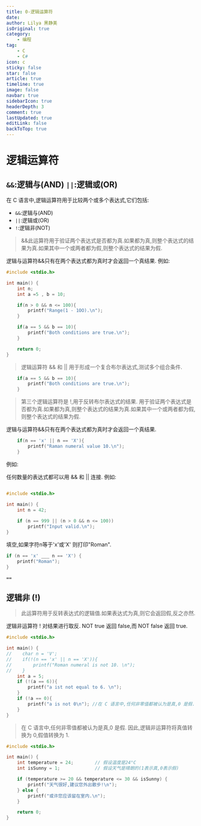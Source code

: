 ```yaml
---
title: 0-逻辑运算符
date: 
author: Lilya 黑静美
isOriginal: true
category: 
    - 编程
tag:
    - C
    - C#
icon: c
sticky: false
star: false
article: true
timeline: true
image: false
navbar: true
sidebarIcon: true
headerDepth: 3
comment: true
lastUpdated: true
editLink: false
backToTop: true
---
```


# 逻辑运算符

 ##  `&&`:逻辑与(AND) `||`:逻辑或(OR)

在 C 语言中,逻辑运算符用于比较两个或多个表达式,它们包括:

- `&&`:逻辑与(AND)
- `||`:逻辑或(OR)
-  `!`:逻辑非(NOT)

> &&此运算符用于验证两个表达式是否都为真.如果都为真,则整个表达式的结果为真.如果其中一个或两者都为假,则整个表达式的结果为假.


逻辑与运算符&&只有在两个表达式都为真时才会返回一个真结果.
例如:
```c
#include <stdio.h>

int main() {
    int n;
    int a =5 , b = 10;

    if(n > 0 && n <= 100){
        printf("Range(1 - 1OO).\n");
    }

    if(a == 5 && b == 10){
        printf("Both conditions are true.\n");
    }

    return 0;
}

```

> 逻辑运算符 && 和 || 用于形成一个复合布尔表达式,测试多个组合条件.


```c
    if(a == 5 && b == 10){
        printf("Both conditions are true.\n");
    }
```

> 第三个逻辑运算符是 !,用于反转布尔表达式的结果.
> 用于验证两个表达式是否都为真.如果都为真,则整个表达式的结果为真.如果其中一个或两者都为假,则整个表达式的结果为假.


逻辑与运算符&&只有在两个表达式都为真时才会返回一个真结果.
```c
    if(n == 'x' || n == 'X'){
        printf("Raman numeral value 10.\n");
    }
```

例如:

任何数量的表达式都可以用 && 和 || 连接. 例如:

```c

#include <stdio.h>

int main() {
    int n = 42;
    
    if (n == 999 || (n > 0 && n <= 100))
        printf("Input valid.\n");
}
```

填空,如果字符n等于'x'或'X' 则打印"Roman".
```c
if (n == 'x' ___ n == 'X') {
    printf("Roman");
}
```
`==`
## 逻辑非 (!)

> 此运算符用于反转表达式的逻辑值.如果表达式为真,则它会返回假,反之亦然.

逻辑非运算符 ! 对结果进行取反. NOT true 返回 false,而 NOT false 返回 true.
```c
#include <stdio.h>

int main() {
//    char n = 'V';
//    if(!(n == 'x' || n == 'X')){
//        printf("Roman numeral is not 10. \n");
//    }
    int a = 5;
    if (!(a == 6)){
        printf("a ist not equal to 6. \n");
    }
    if (!a == 0){
        printf("a is not 0\n"); //在 C 语言中,任何非零值都被认为是真,0 是假. 因此,逻辑非运算符将真值转换为 0,假值转换为 1.
    }
}

```
> 在 C 语言中,任何非零值都被认为是真,0 是假. 因此,逻辑非运算符将真值转换为 0,假值转换为 1.


```c
#include <stdio.h>

int main() {
    int temperature = 24;        // 假设温度是24°C
    int isSunny = 1;             // 假设天气是晴朗的(1表示真,0表示假)

    if (temperature >= 20 && temperature <= 30 && isSunny) {
        printf("天气很好,建议您外出散步!\n");
    } else {
        printf("或许您应该留在室内.\n");
    }

    return 0;
}
```
